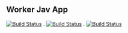 ## Worker Jav App

  
  [![Build Status](http://34.105.180.36:8080/buildStatus/icon?job=insta-vote%2Fworker-build-job&subject=Build)](http://34.105.180.36:8080/job/insta-vote/job/worker-build-job/)
  .
  [![Build Status](http://34.105.180.36:8080/buildStatus/icon?job=insta-vote%2Fworker-test-job&subject=UnitTest)](http://34.105.180.36:8080/job/insta-vote/job/worker-test-job/)
  .
  [![Build Status](http://34.105.180.36:8080/buildStatus/icon?job=insta-vote%2Fworker-package-job&subject=Package)](http://34.105.180.36:8080/job/insta-vote/job/worker-package-job/)
  
